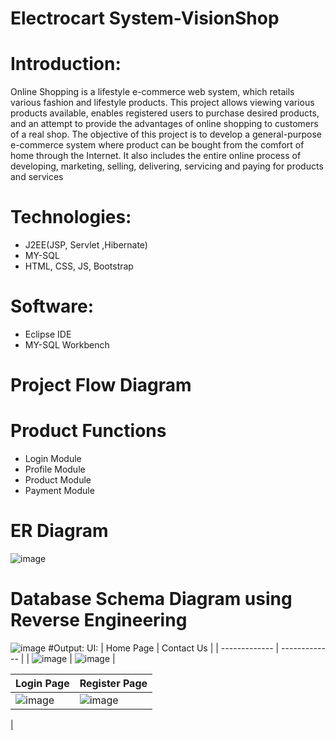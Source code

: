 # Electrocart System-VisionShop
# Introduction:
Online Shopping is a lifestyle e-commerce web system, which retails various fashion and lifestyle products. This project allows viewing various products available, enables registered users to purchase desired products, and an attempt to provide the advantages of online shopping to customers of a real shop. The objective of this project is to develop a general-purpose e-commerce system where product can be bought from the comfort of home through the Internet. It also includes the entire online process of developing, marketing, selling, delivering, servicing and paying for products and services
# Technologies:
* J2EE(JSP, Servlet ,Hibernate)
* MY-SQL
* HTML, CSS, JS, Bootstrap
# Software:
* Eclipse IDE
* MY-SQL Workbench
# Project Flow Diagram
# Product Functions
* Login Module
* Profile Module
* Product Module
* Payment Module
# ER Diagram
![image](https://user-images.githubusercontent.com/63967137/200526075-c53876a8-6451-4c95-8b10-a3c9fc4ad8e8.png)
# Database Schema Diagram using Reverse Engineering
![image](https://user-images.githubusercontent.com/63967137/200526328-783b747b-fa9a-46b3-8696-5d241bf7faa7.png)
#Output: UI:
| Home Page                                                | Contact Us                                               |
| -------------                                            | -------------                                            |
| ![image](https://user-images.githubusercontent.com/63967137/200527843-45bb6610-81a5-48e9-b874-3dfe863d1bc9.png)  | ![image](https://user-images.githubusercontent.com/63967137/200527972-53e98f07-e8f8-4a03-b841-f02688124997.png)
  |
  
| Login Page                                               | Register Page                                            |
| -------------                                            | -------------                                            |
| ![image](https://user-images.githubusercontent.com/63967137/200528380-1e45a36b-4979-4f2a-9c0f-e10b9654f126.png)  | ![image](https://user-images.githubusercontent.com/63967137/200528595-72c47ce8-71c0-4a9a-9544-850bc2c6ce86.png)

  |
